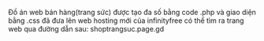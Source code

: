 Đồ án web bán hàng(trang sức) được tạo đa số bằng code .php và giao diện bằng .css đã đưa lên web hosting mới của infinityfree có thể tìm ra trang web qua đường dẫn sau: shoptrangsuc.page.gd
